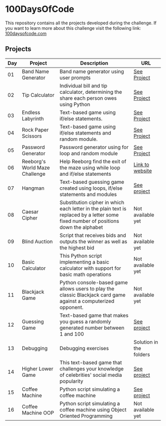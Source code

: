 # 100DaysOfCode

This repository contains all the projects developed during the challenge. If you want to learn more about this challenge visit the following link: [100daysofcode.com](https://www.100daysofcode.com/)

## Projects

| Day | Project                        | Description                                                                                                                         | URL                                                                                                                                                                |
| --- | ------------------------------ | ----------------------------------------------------------------------------------------------------------------------------------- | ------------------------------------------------------------------------------------------------------------------------------------------------------------------ |
| 01  | Band Name Generator            | Band name generator using user prompts                                                                                              | [See Project](https://onlinegdb.com/QsWi1SnNT9)                                                                                                                    |
| 02  | Tip Calculator                 | Individual bill and tip calculator, determining the share each person owes using Python                                             | [See Project](https://onlinegdb.com/CdldG0K2s)                                                                                                                     |
| 03  | Endless Labyrinth              | Text-based game using if/else statements.                                                                                           | [See Project](https://onlinegdb.com/btqAVZJuF)                                                                                                                     |
| 04  | Rock Paper Scissors            | Text-based game using if/else statements and random module.                                                                         | [See Project](https://onlinegdb.com/b8iX6jX98J)                                                                                                                    |
| 05  | Password Generator             | Password generator using for loop and random module                                                                                 | [See Project](https://onlinegdb.com/vYd8DXOFX)                                                                                                                     |
| 06  | Reeborg's World Maze Challenge | Help Reeborg find the exit of the maze using while loop and if/else statements                                                      | [Link to website](https://reeborg.ca/reeborg.html?lang=en&mode=python&menu=worlds%2Fmenus%2Freeborg_intro_en.json&name=Maze&url=worlds%2Ftutorial_en%2Fmaze1.json) |
| 07  | Hangman                        | Text-based guessing game created using loops, if/else statements and modules                                                        | [See project](https://onlinegdb.com/JgKLVhSMR)                                                                                                                     |
| 08  | Caesar Cipher                  | Substitution cipher in which each letter in the plain text is replaced by a letter some fixed number of positions down the alphabet | Not available yet                                                                                                                                                  |
| 09  | Blind Auction                  | Script that receives bids and outputs the winner as well as the highest bid                                                         | Not available yet                                                                                                                                                  |
| 10  | Basic Calculator               | This Python script implementing a basic calculator with support for basic math operations                                           | Not available yet                                                                                                                                                  |
| 11  | Blackjack Game                 | Python console-based game allows users to play the classic Blackjack card game against a computerized opponent.                     | Not available yet                                                                                                                                                  |
| 12  | Guessing Game                  | Text-based game that makes you guess a randomly generated number between 1 and 100                                                  | [See project](https://onlinegdb.com/CuQO8R_1I)                                                                                                                     |
| 13  | Debugging                      | Debugging exercises                                                                                                                 | Solution in the folders                                                                                                                                            |
| 14  | Higher Lower Game              | This text-based game that challenges your knowledge of celebrities' social media popularity                                         | [See project](https://onlinegdb.com/zA09Ik00K)                                                                                                                     |
| 15  | Coffee Machine                 | Python script simulating a coffee machine                                                                                           | [See project](https://onlinegdb.com/6PnMERU5m)                                                                                                                     |
| 16  | Coffee Machine OOP             | Python script simulating a coffee machine using Object Oriented Programming                                                         | Not available yet                                                                                                                                                  |

